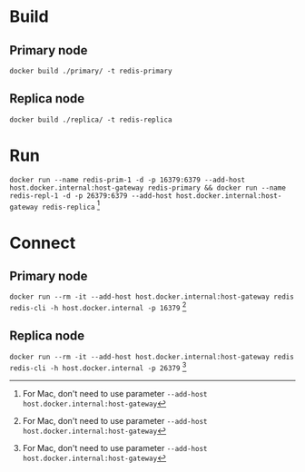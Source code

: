 # Build

## Primary node

`docker build ./primary/ -t redis-primary`

## Replica node

`docker build ./replica/ -t redis-replica`

# Run

`docker run --name redis-prim-1 -d -p 16379:6379 --add-host host.docker.internal:host-gateway redis-primary && docker run --name redis-repl-1 -d -p 26379:6379 --add-host host.docker.internal:host-gateway redis-replica` [^1]

# Connect

## Primary node

`docker run --rm -it --add-host host.docker.internal:host-gateway redis redis-cli -h host.docker.internal -p 16379` [^1]

## Replica node

`docker run --rm -it --add-host host.docker.internal:host-gateway redis redis-cli -h host.docker.internal -p 26379` [^1]

[^1]: For Mac, don't need to use parameter `--add-host host.docker.internal:host-gateway`
